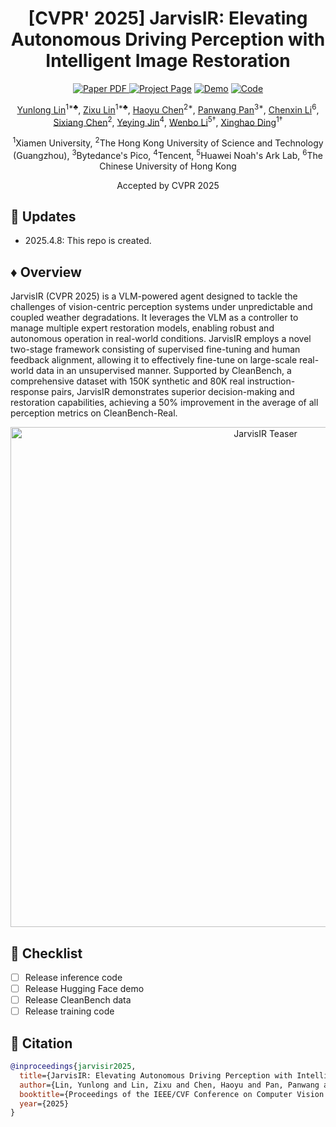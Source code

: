 <div align="center">
<h1>[CVPR' 2025] JarvisIR: Elevating Autonomous Driving Perception
with Intelligent Image Restoration</h1>

<a href="https://lyl1015.github.io/papers/CVPR2025_JarvisIR.pdf" target="_blank" rel="noopener noreferrer">
  <img src="https://img.shields.io/badge/Paper-JarvisIR-b31b1b" alt="Paper PDF">
</a>
<!-- <a href="#"><img src="https://img.shields.io/badge/arXiv-即将发布-b31b1b" alt="arXiv"></a> -->
<a href="https://cvpr2025-jarvisir.github.io/"><img src="https://img.shields.io/badge/Project-Page-green" alt="Project Page"></a>
<a href="#"><img src="https://img.shields.io/badge/%F0%9F%A4%97%20Hugging%20Face-Coming%20Soon-blue" alt="Demo"></a>
<a href="https://github.com/"><img src="https://img.shields.io/badge/GitHub-Code-black" alt="Code"></a>

<!-- **提升自动驾驶感知能力的智能图像恢复技术** -->

<!-- **[厦门大学](https://www.xmu.edu.cn/)** | **[香港科技大学（广州）](https://hkust-gz.edu.cn/)** | **[字节跳动Pico](https://www.picoxr.com/)** | **[腾讯](https://www.tencent.com/)** | **[华为诺亚方舟实验室](https://www.huawei.com/)** | **[香港中文大学](https://www.cuhk.edu.hk/)** -->


[Yunlong Lin](https://lyl1015.github.io/)<sup>1*♣</sup>, [Zixu Lin](https://github.com/)<sup>1*♣</sup>, [Haoyu Chen](https://haoyuchen.com/)<sup>2*</sup>, [Panwang Pan](https://paulpanwang.github.io/)<sup>3*</sup>, [Chenxin Li](https://chenxinli001.github.io/)<sup>6</sup>, [Sixiang Chen](https://ephemeral182.github.io/)<sup>2</sup>, [Yeying Jin](https://jinyeying.github.io/)<sup>4</sup>, [Wenbo Li](https://fenglinglwb.github.io/)<sup>5†</sup>, [Xinghao Ding](https://scholar.google.com/citations?user=k5hVBfMAAAAJ&hl=zh-CN)<sup>1†</sup>

<sup>1</sup>Xiamen University, <sup>2</sup>The Hong Kong University of Science and Technology (Guangzhou), <sup>3</sup>Bytedance's Pico, <sup>4</sup>Tencent, <sup>5</sup>Huawei Noah's Ark Lab, <sup>6</sup>The Chinese University of Hong Kong
<!-- <sup>*</sup>Equal Contribution <sup>♣</sup>Equal Contribution <sup>†</sup>Corresponding Author -->
Accepted by CVPR 2025
</div>


## :postbox: Updates
<!-- - 2023.12.04: Add an option to speed up the inference process by adjusting the number of denoising steps. -->
<!-- - 2024.2.9: Release our demo codes and models. Have fun! :yum: -->
- 2025.4.8: This repo is created.

## :diamonds: Overview
JarvisIR (CVPR 2025) is a VLM-powered agent designed to tackle the challenges of vision-centric perception systems under unpredictable and coupled weather degradations. It leverages the VLM as a controller to manage multiple expert restoration models, enabling robust and autonomous operation in real-world conditions. JarvisIR employs a novel two-stage framework consisting of supervised fine-tuning and human feedback alignment, allowing it to effectively fine-tune on large-scale real-world data in an unsupervised manner. Supported by CleanBench, a comprehensive dataset with 150K synthetic and 80K real instruction-response pairs, JarvisIR demonstrates superior decision-making and restoration capabilities, achieving a 50% improvement in the average of all perception metrics on CleanBench-Real.
<div align="center">
  <img src="assets/teaser1.png" alt="JarvisIR Teaser" width="800px">
</div>


## :circus_tent: Checklist

- [ ] Release inference code
- [ ] Release Hugging Face demo
- [ ] Release CleanBench data
- [ ] Release training code

## :love_you_gesture: Citation
```bibtex
@inproceedings{jarvisir2025,
  title={JarvisIR: Elevating Autonomous Driving Perception with Intelligent Image Restoration},
  author={Lin, Yunlong and Lin, Zixu and Chen, Haoyu and Pan, Panwang and Li, Chenxin and Chen, Sixiang and Jin, Yeying and Li, Wenbo and Ding, Xinghao},
  booktitle={Proceedings of the IEEE/CVF Conference on Computer Vision and Pattern Recognition (CVPR)},
  year={2025}
}
```